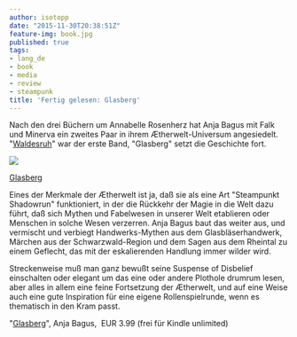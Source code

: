 ```yaml
---
author: isotopp
date: "2015-11-30T20:38:51Z"
feature-img: book.jpg
published: true
tags:
- lang_de
- book
- media
- review
- steampunk
title: 'Fertig gelesen: Glasberg'
---
```

Nach den drei Büchern um Annabelle Rosenherz hat Anja Bagus mit Falk und Minerva ein zweites Paar in ihrem Ætherwelt-Universum angesiedelt. "[Waldesruh](../2014-12-01-fertig-gelesen-waldesruh)" war der erste Band, "Glasberg" setzt die Geschichte fort.

[![](https://blog.koehntopp.info/uploads/2015/11/glasberg.jpg)](https://www.amazon.de/dp/B00X3LK2JW)

[Glasberg](https://www.amazon.de/dp/B00X3LK2JW)

Eines der Merkmale der Ætherwelt ist ja, daß sie als eine Art "Steampunkt Shadowrun" funktioniert, in der die Rückkehr der Magie in die Welt dazu führt, daß sich Mythen und Fabelwesen in unserer Welt etablieren oder Menschen in solche Wesen verzerren. Anja Bagus baut das weiter aus, und vermischt und verbiegt Handwerks-Mythen aus dem Glasbläserhandwerk, Märchen aus der Schwarzwald-Region und dem Sagen aus dem Rheintal zu einem Geflecht, das mit der eskalierenden Handlung immer wilder wird.

Streckenweise muß man ganz bewußt seine Suspense of Disbelief einschalten oder elegant um das eine oder andere Plothole drumrum lesen, aber alles in allem eine feine Fortsetzung der Ætherwelt, und auf eine Weise auch eine gute Inspiration für eine eigene Rollenspielrunde, wenn es thematisch in den Kram passt.

"[Glasberg](https://www.amazon.de/dp/B00X3LK2JW)", Anja Bagus,  EUR 3.99 (frei für Kindle unlimited)
